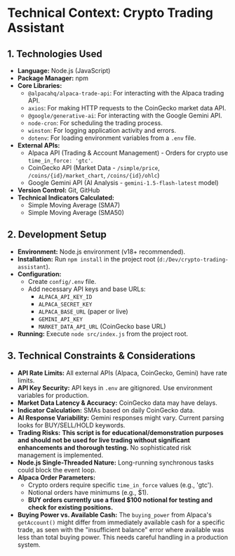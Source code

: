 # Technical Context: Crypto Trading Assistant

## 1. Technologies Used

- **Language:** Node.js (JavaScript)
- **Package Manager:** npm
- **Core Libraries:**
    - `@alpacahq/alpaca-trade-api`: For interacting with the Alpaca trading API.
    - `axios`: For making HTTP requests to the CoinGecko market data API.
    - `@google/generative-ai`: For interacting with the Google Gemini API.
    - `node-cron`: For scheduling the trading process.
    - `winston`: For logging application activity and errors.
    - `dotenv`: For loading environment variables from a `.env` file.
- **External APIs:**
    - Alpaca API (Trading & Account Management) - Orders for crypto use `time_in_force: 'gtc'`.
    - CoinGecko API (Market Data - `/simple/price`, `/coins/{id}/market_chart`, `/coins/{id}/ohlc`)
    - Google Gemini API (AI Analysis - `gemini-1.5-flash-latest` model)
- **Version Control:** Git, GitHub
- **Technical Indicators Calculated:**
    - Simple Moving Average (SMA7)
    - Simple Moving Average (SMA50)

## 2. Development Setup

- **Environment:** Node.js environment (v18+ recommended).
- **Installation:** Run `npm install` in the project root (`d:/Dev/crypto-trading-assistant`).
- **Configuration:**
    - Create `config/.env` file.
    - Add necessary API keys and base URLs:
        - `ALPACA_API_KEY_ID`
        - `ALPACA_SECRET_KEY`
        - `ALPACA_BASE_URL` (paper or live)
        - `GEMINI_API_KEY`
        - `MARKET_DATA_API_URL` (CoinGecko base URL)
- **Running:** Execute `node src/index.js` from the project root.

## 3. Technical Constraints & Considerations

- **API Rate Limits:** All external APIs (Alpaca, CoinGecko, Gemini) have rate limits.
- **API Key Security:** API keys in `.env` are gitignored. Use environment variables for production.
- **Market Data Latency & Accuracy:** CoinGecko data may have delays.
- **Indicator Calculation:** SMAs based on daily CoinGecko data.
- **AI Response Variability:** Gemini responses might vary. Current parsing looks for BUY/SELL/HOLD keywords.
- **Trading Risks:** **This script is for educational/demonstration purposes and should not be used for live trading without significant enhancements and thorough testing.** No sophisticated risk management is implemented.
- **Node.js Single-Threaded Nature:** Long-running synchronous tasks could block the event loop.
- **Alpaca Order Parameters:**
    - Crypto orders require specific `time_in_force` values (e.g., 'gtc').
    - Notional orders have minimums (e.g., $1).
    - **BUY orders currently use a fixed $100 notional for testing and check for existing positions.**
- **Buying Power vs. Available Cash:** The `buying_power` from Alpaca's `getAccount()` might differ from immediately available cash for a specific trade, as seen with the "insufficient balance" error where available was less than total buying power. This needs careful handling in a production system.
